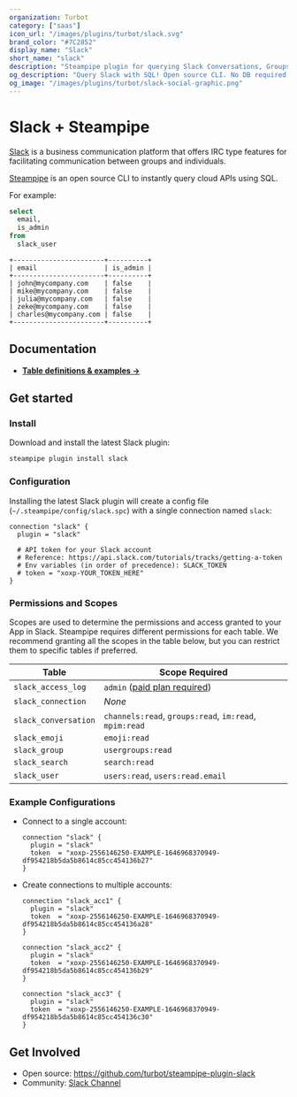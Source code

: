 ```yaml
---
organization: Turbot
category: ["saas"]
icon_url: "/images/plugins/turbot/slack.svg"
brand_color: "#7C2852"
display_name: "Slack"
short_name: "slack"
description: "Steampipe plugin for querying Slack Conversations, Groups, Users, and other resources."
og_description: "Query Slack with SQL! Open source CLI. No DB required."
og_image: "/images/plugins/turbot/slack-social-graphic.png"
---
```


# Slack + Steampipe

[Slack](https://slack.com/) is a business communication platform that offers IRC type features for facilitating communication between groups and individuals.

[Steampipe](https://steampipe.io) is an open source CLI to instantly query cloud APIs using SQL.

For example:

```sql
select
  email,
  is_admin
from
  slack_user
```

```
+-----------------------+----------+
| email                 | is_admin |
+-----------------------+----------+
| john@mycompany.com    | false    |
| mike@mycompany.com    | false    |
| julia@mycompany.com   | false    |
| zeke@mycompany.com    | false    |
| charles@mycompany.com | false    |
+-----------------------+----------+
```

## Documentation

- **[Table definitions & examples →](/plugins/turbot/slack/tables)**

## Get started

### Install

Download and install the latest Slack plugin:

```bash
steampipe plugin install slack
```

### Configuration

Installing the latest Slack plugin will create a config file (`~/.steampipe/config/slack.spc`) with a single connection named `slack`:

```hcl
connection "slack" {
  plugin = "slack"

  # API token for your Slack account
  # Reference: https://api.slack.com/tutorials/tracks/getting-a-token
  # Env variables (in order of precedence): SLACK_TOKEN
  # token = "xoxp-YOUR_TOKEN_HERE"
}
```

### Permissions and Scopes

Scopes are used to determine the permissions and access granted to your App in Slack.
Steampipe requires different permissions for each table. We recommend granting all
the scopes in the table below, but you can restrict them to specific tables if
preferred.

| Table                | Scope Required                                                                                                   |
| -------------------- | ---------------------------------------------------------------------------------------------------------------- |
| `slack_access_log`   | `admin` ([paid plan required](https://slack.com/help/articles/360002084807-View-Access-Logs-for-your-workspace)) |
| `slack_connection`   | _None_                                                                                                           |
| `slack_conversation` | `channels:read`, `groups:read`, `im:read`, `mpim:read`                                                           |
| `slack_emoji`        | `emoji:read`                                                                                                     |
| `slack_group`        | `usergroups:read`                                                                                                |
| `slack_search`       | `search:read`                                                                                                    |
| `slack_user`         | `users:read`, `users:read.email`                                                                                 |

### Example Configurations

- Connect to a single account:

  ```hcl
  connection "slack" {
    plugin = "slack"
    token  = "xoxp-2556146250-EXAMPLE-1646968370949-df954218b5da5b8614c85cc454136b27"
  }
  ```

- Create connections to multiple accounts:

  ```hcl
  connection "slack_acc1" {
    plugin = "slack"
    token  = "xoxp-2556146250-EXAMPLE-1646968370949-df954218b5da5b8614c85cc454136a28"
  }

  connection "slack_acc2" {
    plugin = "slack"
    token  = "xoxp-2556146250-EXAMPLE-1646968370949-df954218b5da5b8614c85cc454136b29"
  }

  connection "slack_acc3" {
    plugin = "slack"
    token  = "xoxp-2556146250-EXAMPLE-1646968370949-df954218b5da5b8614c85cc454136c30"
  }
  ```

## Get Involved

* Open source: https://github.com/turbot/steampipe-plugin-slack
* Community: [Slack Channel](https://steampipe.io/community/join)
